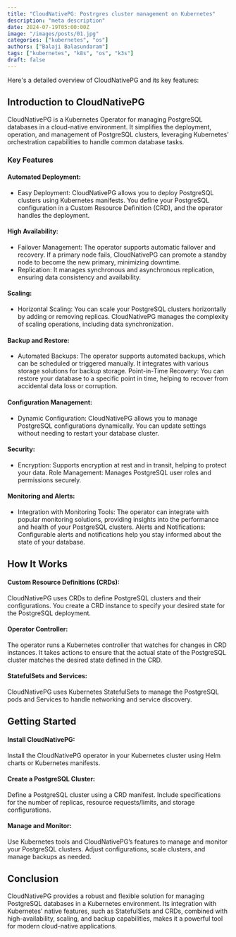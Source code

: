 ```yaml
---
title: "CloudNativePG: Postrgres cluster management on Kubernetes"
description: "meta description"
date: 2024-07-19T05:00:00Z
image: "/images/posts/01.jpg"
categories: ["kubernetes", "os"]
authors: ["Balaji Balasundaram"]
tags: ["kubernetes", "k8s", "os", "k3s"]
draft: false
---
```



Here's a detailed overview of CloudNativePG and its key features:

## Introduction to CloudNativePG
CloudNativePG is a Kubernetes Operator for managing PostgreSQL databases in a cloud-native environment. It simplifies the deployment, operation, and management of PostgreSQL clusters, leveraging Kubernetes' orchestration capabilities to handle common database tasks.

### Key Features
#### Automated Deployment:

- Easy Deployment: CloudNativePG allows you to deploy PostgreSQL clusters using Kubernetes manifests. You define your PostgreSQL configuration in a Custom Resource Definition (CRD), and the operator handles the deployment.
#### High Availability:

- Failover Management: The operator supports automatic failover and recovery. If a primary node fails, CloudNativePG can promote a standby node to become the new primary, minimizing downtime.
- Replication: It manages synchronous and asynchronous replication, ensuring data consistency and availability.
#### Scaling:

- Horizontal Scaling: You can scale your PostgreSQL clusters horizontally by adding or removing replicas. CloudNativePG manages the complexity of scaling operations, including data synchronization.
#### Backup and Restore:

- Automated Backups: The operator supports automated backups, which can be scheduled or triggered manually. It integrates with various storage solutions for backup storage.
Point-in-Time Recovery: You can restore your database to a specific point in time, helping to recover from accidental data loss or corruption.
#### Configuration Management:

- Dynamic Configuration: CloudNativePG allows you to manage PostgreSQL configurations dynamically. You can update settings without needing to restart your database cluster.
#### Security:

- Encryption: Supports encryption at rest and in transit, helping to protect your data.
Role Management: Manages PostgreSQL user roles and permissions securely.
#### Monitoring and Alerts:

- Integration with Monitoring Tools: The operator can integrate with popular monitoring solutions, providing insights into the performance and health of your PostgreSQL clusters.
Alerts and Notifications: Configurable alerts and notifications help you stay informed about the state of your database.

## How It Works
#### Custom Resource Definitions (CRDs):

CloudNativePG uses CRDs to define PostgreSQL clusters and their configurations. You create a CRD instance to specify your desired state for the PostgreSQL deployment.
#### Operator Controller:

The operator runs a Kubernetes controller that watches for changes in CRD instances. It takes actions to ensure that the actual state of the PostgreSQL cluster matches the desired state defined in the CRD.
#### StatefulSets and Services:

CloudNativePG uses Kubernetes StatefulSets to manage the PostgreSQL pods and Services to handle networking and service discovery.
## Getting Started
#### Install CloudNativePG:

Install the CloudNativePG operator in your Kubernetes cluster using Helm charts or Kubernetes manifests.
#### Create a PostgreSQL Cluster:

Define a PostgreSQL cluster using a CRD manifest. Include specifications for the number of replicas, resource requests/limits, and storage configurations.
#### Manage and Monitor:

Use Kubernetes tools and CloudNativePG’s features to manage and monitor your PostgreSQL clusters. Adjust configurations, scale clusters, and manage backups as needed.
## Conclusion
CloudNativePG provides a robust and flexible solution for managing PostgreSQL databases in a Kubernetes environment. Its integration with Kubernetes' native features, such as StatefulSets and CRDs, combined with high-availability, scaling, and backup capabilities, makes it a powerful tool for modern cloud-native applications.

